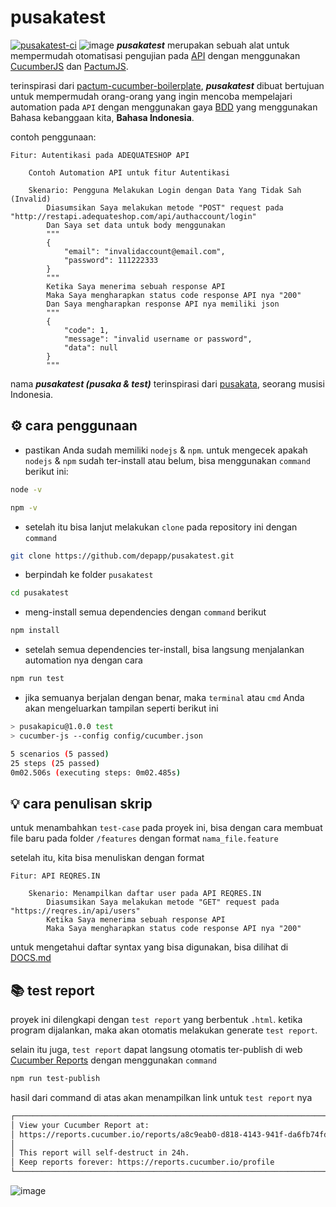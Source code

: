 
# pusakatest

[![pusakatest-ci](https://github.com/depapp/pusakatest/actions/workflows/ci.yml/badge.svg?branch=main)](https://github.com/depapp/pusakatest/actions/workflows/ci.yml)
![image](https://user-images.githubusercontent.com/6134774/180157241-726742b6-f3fa-44f0-ade1-88b27b4a02a8.png)
_**pusakatest**_ merupakan sebuah alat untuk mempermudah otomatisasi pengujian pada [API](https://id.wikipedia.org/wiki/Antarmuka_pemrograman_aplikasi) dengan menggunakan [CucumberJS](https://github.com/cucumber/cucumber-js) dan [PactumJS](https://pactumjs.github.io/).

terinspirasi dari [pactum-cucumber-boilerplate](https://github.com/pactumjs/pactum-cucumber-boilerplate), _**pusakatest**_ dibuat bertujuan untuk mempermudah orang-orang yang ingin mencoba mempelajari automation pada `API` dengan menggunakan gaya [BDD](https://en.wikipedia.org/wiki/Behavior-driven_development) yang menggunakan Bahasa kebanggaan kita, **Bahasa Indonesia**.

contoh penggunaan:
```gherkin
Fitur: Autentikasi pada ADEQUATESHOP API

    Contoh Automation API untuk fitur Autentikasi

    Skenario: Pengguna Melakukan Login dengan Data Yang Tidak Sah (Invalid)
        Diasumsikan Saya melakukan metode "POST" request pada "http://restapi.adequateshop.com/api/authaccount/login"
        Dan Saya set data untuk body menggunakan
        """
        {
            "email": "invalidaccount@email.com",
            "password": 111222333
        }
        """
        Ketika Saya menerima sebuah response API
        Maka Saya mengharapkan status code response API nya "200"
        Dan Saya mengharapkan response API nya memiliki json
        """
        {
            "code": 1,
            "message": "invalid username or password",
            "data": null
        }
        """
```

nama _**pusakatest (pusaka & test)**_ terinspirasi dari [pusakata](https://www.instagram.com/pusakata), seorang musisi Indonesia.

## :gear: cara penggunaan

- pastikan Anda sudah memiliki `nodejs` & `npm`. untuk mengecek apakah `nodejs` & `npm` sudah ter-install atau belum, bisa menggunakan `command` berikut ini:
```bash
node -v
```
```bash
npm -v
```
- setelah itu bisa lanjut melakukan `clone` pada repository ini dengan `command`
```bash
git clone https://github.com/depapp/pusakatest.git
```
- berpindah ke folder `pusakatest` 
```bash
cd pusakatest
```
- meng-install semua dependencies dengan `command` berikut
```bash
npm install
```
- setelah semua dependencies ter-install, bisa langsung menjalankan automation nya dengan cara
```bash
npm run test
```
- jika semuanya berjalan dengan benar, maka `terminal` atau `cmd` Anda akan mengeluarkan tampilan seperti berikut ini
```bash
> pusakapicu@1.0.0 test
> cucumber-js --config config/cucumber.json

5 scenarios (5 passed)
25 steps (25 passed)
0m02.506s (executing steps: 0m02.485s)
```

## :bulb: cara penulisan skrip

untuk menambahkan `test-case` pada proyek ini, bisa dengan cara membuat file baru pada folder `/features` dengan format `nama_file.feature`

setelah itu, kita bisa menuliskan dengan format

```gherkin
Fitur: API REQRES.IN

    Skenario: Menampilkan daftar user pada API REQRES.IN
        Diasumsikan Saya melakukan metode "GET" request pada "https://reqres.in/api/users"
        Ketika Saya menerima sebuah response API
        Maka Saya mengharapkan status code response API nya "200"
```
untuk mengetahui daftar syntax yang bisa digunakan, bisa dilihat di [DOCS.md](https://github.com/depapp/pusakatest/blob/main/DOCS.md)

## :books: test report

proyek ini dilengkapi dengan `test report` yang berbentuk `.html`. ketika program dijalankan, maka akan otomatis melakukan generate `test report`.

selain itu juga, `test report` dapat langsung otomatis ter-publish di web [Cucumber Reports](https://reports.cucumber.io) dengan menggunakan `command`
```bash
npm run test-publish
```
hasil dari command di atas akan menampilkan link untuk `test report` nya
```bash
┌──────────────────────────────────────────────────────────────────────────┐
│ View your Cucumber Report at:                                            │
│ https://reports.cucumber.io/reports/a8c9eab0-d818-4143-941f-da6fb74fdae8 │
│                                                                          │
│ This report will self-destruct in 24h.                                   │
│ Keep reports forever: https://reports.cucumber.io/profile                │
└──────────────────────────────────────────────────────────────────────────┘
```
![image](https://user-images.githubusercontent.com/6134774/180352363-27a1e2e8-bb6f-474a-9e6b-5363a3c5dcda.png)
